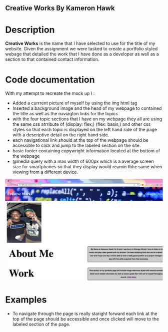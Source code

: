 ## Creative Works By Kameron Hawk

# Description
**Creative Works** is the name that I have selected to use for the title of my website. Given the assignment we were tasked to create a portfolio styled webage that detailed the work that I have done as a developer as well as a section to that contained contact information. 


# Code documentation
With my attempt to recreate the mock up I :
- Added a currrent picture of myself by using the  img html tag 
- Inserted a background image and the head of my webpage to contained the title as well as the naviagton links for the topics
-  with the four topic sections that I have on my webpage they all are using the same css atrribute of (display: flex;) (flex: basis;) and other css styles so that each topic is displayed on the left hand side of the page with a descriptive detail on the right hand side.
- each navigational link should at the top of the webpage should be accessible to click and jump to the labeled section on the site.
- basic footer containing copywright information located at the bottom of the webpage
- @media query with a max width of 600px which is a average screen size for smartphones so that they display would reamin tbhe same when viewing from a different device.

![WebPage-Screenshot](/img/updatedSC.jpeg)


# Examples 
- To navigate through the page is really staright forward each link at the top of the page should be accessible and once clicked will move to the labeled section of the page.